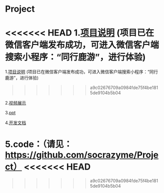 # Project
<<<<<<< HEAD
1.[项目说明](text) (项目已在微信客户端发布成功，可进入微信客户端搜索小程序：“同行鹿游”，进行体验)
=======
1.[项目说明](text)  (项目已在微信客户端发布成功，可进入微信客户端搜索小程序：“同行鹿游”，进行体验)
>>>>>>> a9c02676709a0984fde75f4be1815de9104b5b04

2.[视频展示](演示视频.mp4)

3.[ppt](鹿游pre1.0.pptx)

4.[开发文档](开发文档)

5.code：（请见：https://github.com/socrazyme/Project）
<<<<<<< HEAD
=======


>>>>>>> a9c02676709a0984fde75f4be1815de9104b5b04
